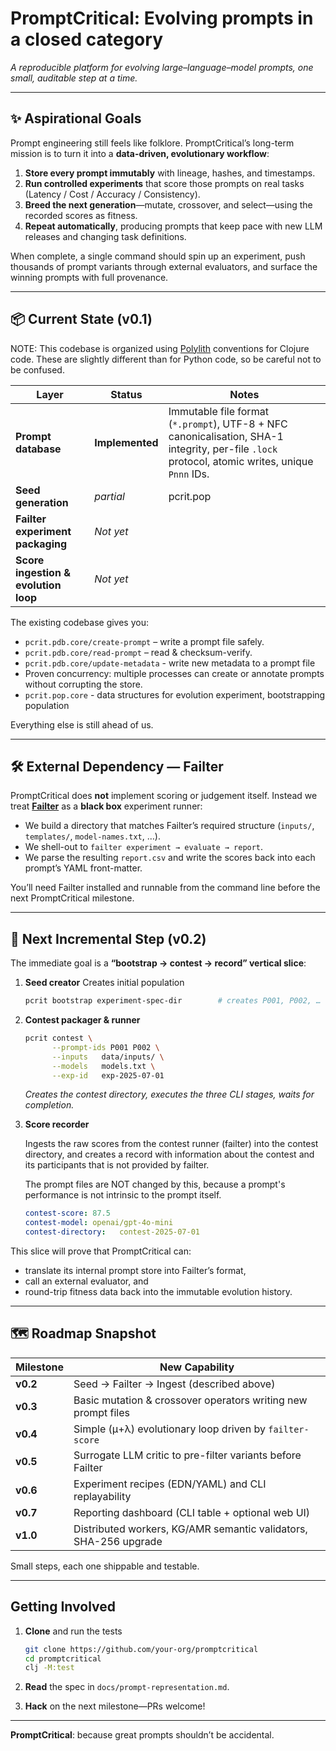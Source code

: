 # PromptCritical: Evolving prompts in a closed category

*A reproducible platform for evolving large–language–model prompts, one small,
auditable step at a time.*

---

## ✨ Aspirational Goals

Prompt engineering still feels like folklore.  PromptCritical’s long-term
mission is to turn it into a **data-driven, evolutionary workflow**:

1. **Store every prompt immutably** with lineage, hashes, and timestamps.
2. **Run controlled experiments** that score those prompts on real tasks
   (Latency / Cost / Accuracy / Consistency).
3. **Breed the next generation**—mutate, crossover, and select—using the
   recorded scores as fitness.
4. **Repeat automatically**, producing prompts that keep pace with new LLM
   releases and changing task definitions.

When complete, a single command should spin up an experiment, push thousands of
prompt variants through external evaluators, and surface the winning prompts
with full provenance.

---

## 📦 Current State (v0.1)

NOTE: This codebase is organized using [Polylith](https://polylith.gitbook.io/polylith) conventions for Clojure code.
These are slightly different than for Python code, so be careful not to be confused.

| Layer | Status | Notes |
|-------|--------|-------|
| **Prompt database** | **Implemented** | Immutable file format (`*.prompt`), UTF-8 + NFC canonicalisation, SHA-1 integrity, per-file `.lock` protocol, atomic writes, unique `Pnnn` IDs. |
| **Seed generation** | *partial* | pcrit.pop |
| **Failter experiment packaging** | *Not yet* | |
| **Score ingestion & evolution loop** | *Not yet* | |

The existing codebase gives you:

* `pcrit.pdb.core/create-prompt` – write a prompt file safely.
* `pcrit.pdb.core/read-prompt` – read & checksum-verify.
* `pcrit.pdb.core/update-metadata` - write new metadata to a prompt file
* Proven concurrency: multiple processes can create or annotate prompts without
  corrupting the store.
* `pcrit.pop.core` - data structures for evolution experiment, bootstrapping population

Everything else is still ahead of us.

---

## 🛠  External Dependency — **Failter**

PromptCritical does **not** implement scoring or judgement itself.
Instead we treat [**Failter**](https://github.com/pragsmike/failter) as a **black
box** experiment runner:

* We build a directory that matches Failter’s required structure
  (`inputs/`, `templates/`, `model-names.txt`, …).
* We shell-out to `failter experiment → evaluate → report`.
* We parse the resulting `report.csv` and write the scores back into each
  prompt’s YAML front-matter.

You’ll need Failter installed and runnable from the command line before the next
PromptCritical milestone.

---

## 🚧 Next Incremental Step (v0.2)

The immediate goal is a **“bootstrap → contest → record” vertical slice**:

1. **Seed creator**
   Creates initial population

   ```bash
   pcrit bootstrap experiment-spec-dir        # creates P001, P002, …
   ```

2. **Contest packager & runner**

   ```bash
   pcrit contest \
         --prompt-ids P001 P002 \
         --inputs   data/inputs/ \
         --models   models.txt \
         --exp-id   exp-2025-07-01
   ```

   *Creates the contest directory, executes the three CLI stages, waits for
   completion.*

3. **Score recorder**

   Ingests the raw scores from the contest runner (failter) into the contest directory,
   and creates a record with information about the contest and its participants that is
   not provided by failter.

   The prompt files are NOT changed by this, because a prompt's performance
   is not intrinsic to the prompt itself.

   ```yaml
   contest-score: 87.5
   contest-model: openai/gpt-4o-mini
   contest-directory:   contest-2025-07-01
   ```

This slice will prove that PromptCritical can:

* translate its internal prompt store into Failter’s format,
* call an external evaluator, and
* round-trip fitness data back into the immutable evolution history.

---

## 🗺  Roadmap Snapshot

| Milestone | New Capability                                                   |
| --------- | ---------------------------------------------------------------- |
| **v0.2**  | Seed → Failter → Ingest (described above)                        |
| **v0.3**  | Basic mutation & crossover operators writing new prompt files    |
| **v0.4**  | Simple (µ+λ) evolutionary loop driven by `failter-score`         |
| **v0.5**  | Surrogate LLM critic to pre-filter variants before Failter       |
| **v0.6**  | Experiment recipes (EDN/YAML) and CLI replayability              |
| **v0.7**  | Reporting dashboard (CLI table + optional web UI)                |
| **v1.0**  | Distributed workers, KG/AMR semantic validators, SHA-256 upgrade |

Small steps, each one shippable and testable.

---

## Getting Involved

1. **Clone** and run the tests

   ```bash
   git clone https://github.com/your-org/promptcritical
   cd promptcritical
   clj -M:test
   ```
2. **Read** the spec in `docs/prompt-representation.md`.
3. **Hack** on the next milestone—PRs welcome!

---

**PromptCritical**: because great prompts shouldn’t be accidental.


